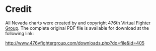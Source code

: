 # Credit

All Nevada charts were created by and copyright [476th Virtual Fighter Group](http://www.476vfightergroup.com/). The complete original PDF file is available for download at the following link:

http://www.476vfightergroup.com/downloads.php?do=file&id=405
